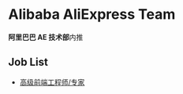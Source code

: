 # Alibaba AliExpress Team

**阿里巴巴 AE 技术部**内推

## Job List

- [高级前端工程师/专家](https://github.com/axuebin/ae-job-description/blob/master/fe.md)
